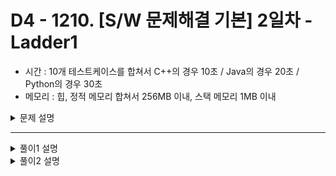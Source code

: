# D4 - 1210. [S/W 문제해결 기본] 2일차 - Ladder1

- 시간 : 10개 테스트케이스를 합쳐서 C++의 경우 10초 / Java의 경우 20초 / Python의 경우 30초
- 메모리 : 힙, 정적 메모리 합쳐서 256MB 이내, 스택 메모리 1MB 이내
<details>
<summary>문제 설명</summary>
<div markdown="1">

점심 시간에 산책을 다니는 사원들은 최근 날씨가 더워져, 사다리 게임을 통하여 누가 아이스크림을 구입할지 결정하기로 한다.
김 대리는 사다리타기에 참여하지 않는 대신 사다리를 그리기로 하였다.
사다리를 다 그리고 보니 김 대리는 어느 사다리를 고르면 X표시에 도착하게 되는지 궁금해졌다. 이를 구해보자.
아래 <그림 1>의 예를 살펴보면, 출발점 x=0 및 x=9인 세로 방향의 두 막대 사이에 임의의 개수의 막대들이 랜덤 간격으로 추가되고(이 예에서는 2개가 추가됨) 이 막대들 사이에 가로 방향의 선들이 또한 랜덤하게 연결된다.

X=0인 출발점에서 출발하는 사례에 대해서 화살표로 표시한 바와 같이, 아래 방향으로 진행하면서 좌우 방향으로 이동 가능한 통로가 나타나면 방향 전환을 하게 된다.
방향 전환 이후엔 다시 아래 방향으로만 이동하게 되며, 바닥에 도착하면 멈추게 된다.
문제의 X표시에 도착하려면 X=4인 출발점에서 출발해야 하므로 답은 4가 된다. 해당 경로는 별도로 표시하였다.

![Imgur](https://i.imgur.com/6NOikzU.png)

100 x 100 크기의 2차원 배열로 주어진 사다리에 대해서, 지정된 도착점에 대응되는 출발점 X를 반환하는 코드를 작성하라   
(‘0’으로 채워진 평면상에 사다리는 연속된 ‘1’로 표현된다. 도착 지점은 '2'로 표현된다).

### [제약 사항]
한 막대에서 출발한 가로선이 다른 막대를 가로질러서 연속하여 이어지는 경우는 없다.

### [입력]
입력 파일의 첫 번째 줄에는 테스트 케이스의 번호가 주어지며, 바로 다음 줄에 테스트 케이스가 주어진다.
총 10개의 테스트 케이스가 주어진다.

### [출력]
#부호와 함께 테스트 케이스의 번호를 출력하고, 공백 문자 후 도착하게 되는 출발점의 x좌표를 출력한다.

</div>
</details>

---

<details>
<summary>풀이1 설명</summary>
<div markdown="1">

</div>
</details>

<details>
<summary>풀이2 설명</summary>
<div markdown="1">

</div>
</details>
